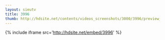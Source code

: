 ```yaml
---
layout: sieutv
title: 3996
thumb: http://hdsite.net/contents/videos_screenshots/3000/3996/preview_360p.mp4.jpg
---
```

{% include iframe src='http://hdsite.net/embed/3996' %}
 
